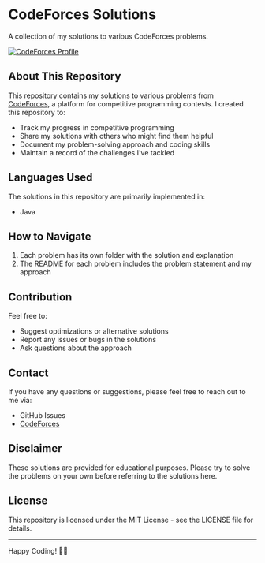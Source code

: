 # CodeForces Solutions

A collection of my solutions to various CodeForces problems.

[![CodeForces Profile](https://img.shields.io/badge/CodeForces-TheRealBurgerman4834-blue)](https://codeforces.com/profile/TheRealBurgerman4834)

## About This Repository

This repository contains my solutions to various problems from [CodeForces](https://codeforces.com/), a platform for competitive programming contests. I created this repository to:

- Track my progress in competitive programming
- Share my solutions with others who might find them helpful
- Document my problem-solving approach and coding skills
- Maintain a record of the challenges I've tackled

<!-- ## Repository Structure

Solutions are organized by problem rating and number. Each solution includes:

```
/[rating]/[problem_number]/
  - solution.[extension]
  - README.md (problem description and approach)
```

For example:
```
/800/1A/
  - solution.cpp
  - README.md
``` -->

<!-- ## My CodeForces Stats

- **Profile**: [TheRealBurgerman4834](https://codeforces.com/profile/TheRealBurgerman4834)
- **Current Rating**: Visit profile for latest rating
- **Max Rating**: Visit profile for max rating -->

## Languages Used

The solutions in this repository are primarily implemented in:

- Java

## How to Navigate

<!-- 1. Browse through the folders organized by problem rating -->
1. Each problem has its own folder with the solution and explanation
2. The README for each problem includes the problem statement and my approach

## Contribution

Feel free to:

- Suggest optimizations or alternative solutions
- Report any issues or bugs in the solutions
- Ask questions about the approach

## Contact

If you have any questions or suggestions, please feel free to reach out to me via:

- GitHub Issues
- [CodeForces](https://codeforces.com/profile/TheRealBurgerman4834)

## Disclaimer

These solutions are provided for educational purposes. Please try to solve the problems on your own before referring to the solutions here.

## License

This repository is licensed under the MIT License - see the LICENSE file for details.

---

Happy Coding! 👨‍💻